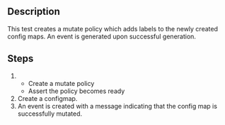 ## Description

This test creates a mutate policy which adds labels to the newly created config maps.
An event is generated upon successful generation.

## Steps

1.  - Create a mutate policy
    - Assert the policy becomes ready
2.  Create a configmap.
3.  An event is created with a message indicating that the config map is successfully mutated.

